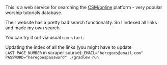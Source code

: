 This is a web service for searching the [CSM/online](https://csmonline.edu.pl) platform - very popular worship tutorials database.

Their website has a pretty bad search functionality. So I indexed all links and made my own search.

You can try it out via usual `npm start`.

Updating the index of all the links (you might have to update `LAST_PAGE_NUMBER` in scraper source): `EMAIL="heregoes@email.com" PASSWORD="heregoespassword" ./gradlew run`

